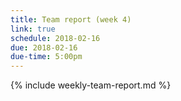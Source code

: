 ```yaml
---
title: Team report (week 4)
link: true
schedule: 2018-02-16
due: 2018-02-16
due-time: 5:00pm
---
```

{% include weekly-team-report.md %}
